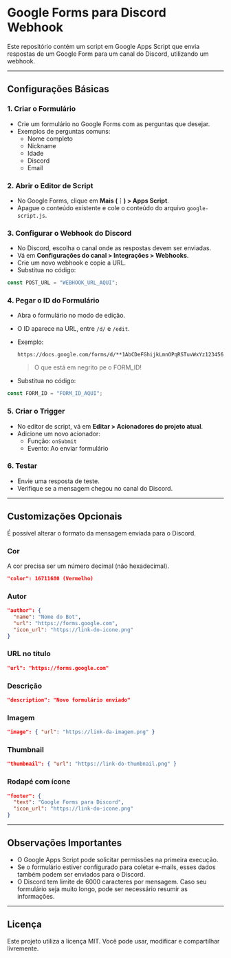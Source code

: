 # Google Forms para Discord Webhook

Este repositório contém um script em Google Apps Script que envia respostas de um Google Form para um canal do Discord, utilizando um webhook.

---

## Configurações Básicas

### 1. Criar o Formulário
- Crie um formulário no Google Forms com as perguntas que desejar.
- Exemplos de perguntas comuns:
  - Nome completo
  - Nickname
  - Idade
  - Discord
  - Email

### 2. Abrir o Editor de Script
- No Google Forms, clique em **Mais (⋮) > Apps Script**.
- Apague o conteúdo existente e cole o conteúdo do arquivo `google-script.js`.

### 3. Configurar o Webhook do Discord
- No Discord, escolha o canal onde as respostas devem ser enviadas.
- Vá em **Configurações do canal > Integrações > Webhooks**.
- Crie um novo webhook e copie a URL.
- Substitua no código:
```js
const POST_URL = "WEBHOOK_URL_AQUI";
```

### 4. Pegar o ID do Formulário
- Abra o formulário no modo de edição.
- O ID aparece na URL, entre `/d/` e `/edit`.
- Exemplo:
  ```
  https://docs.google.com/forms/d/**1AbCDeFGhijkLmnOPqRSTuvWxYz1234567890**/edit
  ```
  
  > O que está em negrito pe o FORM_ID!

- Substitua no código:
```js
const FORM_ID = "FORM_ID_AQUI";
```

### 5. Criar o Trigger
- No editor de script, vá em **Editar > Acionadores do projeto atual**.
- Adicione um novo acionador:
  - Função: `onSubmit`
  - Evento: Ao enviar formulário

### 6. Testar
- Envie uma resposta de teste.
- Verifique se a mensagem chegou no canal do Discord.

---

## Customizações Opcionais

É possível alterar o formato da mensagem enviada para o Discord.

### Cor
A cor precisa ser um número decimal (não hexadecimal).
```json
"color": 16711680 (Vermelho)
```

### Autor
```json
"author": {
  "name": "Nome do Bot",
  "url": "https://forms.google.com",
  "icon_url": "https://link-do-icone.png"
}
```

### URL no título
```json
"url": "https://forms.google.com"
```

### Descrição
```json
"description": "Novo formulário enviado"
```

### Imagem
```json
"image": { "url": "https://link-da-imagem.png" }
```

### Thumbnail
```json
"thumbnail": { "url": "https://link-do-thumbnail.png" }
```

### Rodapé com ícone
```json
"footer": {
  "text": "Google Forms para Discord",
  "icon_url": "https://link-do-icone.png"
}
```

---

## Observações Importantes
- O Google Apps Script pode solicitar permissões na primeira execução.
- Se o formulário estiver configurado para coletar e-mails, esses dados também podem ser enviados para o Discord.
- O Discord tem limite de 6000 caracteres por mensagem. Caso seu formulário seja muito longo, pode ser necessário resumir as informações.

---

## Licença
Este projeto utiliza a licença MIT. Você pode usar, modificar e compartilhar livremente.
